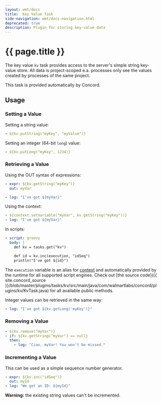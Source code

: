 ```yaml
---
layout: wmt/docs
title:  Key Value Task
side-navigation: wmt/docs-navigation.html
deprecated: true
description: Plugin for storing key-value data
---
```


# {{ page.title }}

The key value `kv` task provides access to the server's simple string
key-value store. All data is project-scoped e.a. processes only see the values
created by processes of the same project.

This task is provided automatically by Concord.

## Usage

### Setting a Value

Setting a string value:
```yaml
- ${kv.putString("myKey", "myValue")}
```

Setting an integer (64-bit `long`) value:
```yaml
- ${kv.putLong("myKey", 1234)}
```

### Retrieving a Value

Using the OUT syntax of expressions:

```yaml
- expr: ${kv.getString("myKey")}
  out: myVar

- log: "I've got ${myVar}"
```

Using the context:

```yaml
- ${context.setVariable("myVar", kv.getString("myKey"))}
- log: "I've got ${myVar}"
```

In scripts:

```yaml
- script: groovy
  body: |
    def kv = tasks.get("kv")

    def id = kv.inc(execution, "idSeq")
    println("I've got ${id}")
```

The `execution` variable is an alias for [context](https://concord.walmartlabs.com/docs/getting-started/processes.html#provided-variables)
and automatically provided by the runtime for all supported script engines.
Check out [the source code]({{ site.concord_source }}/blob/master/plugins/tasks/kv/src/main/java/com/walmartlabs/concord/plugins/kv/KvTask.java)
for all available public methods.

Integer values can be retrieved in the same way:

```yaml
- log: "I've got ${kv.getLong('myKey')}"
```

### Removing a Value

```yaml
- ${kv.remove("myVar")}
- if: ${kv.getString("myVar") == null}
  then:
    - log: "Ciao, myVar! You won't be missed."
```

### Incrementing a Value

This can be used as a simple sequence number generator.

```yaml
- expr: ${kv.inc("idSeq")}
  out: myId
- log: "We got an ID: ${myId}"
```

**Warning:** the existing string values can't be incremented.
